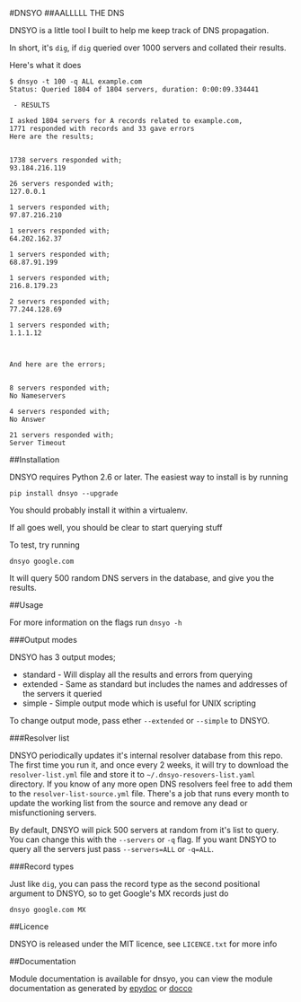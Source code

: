 #DNSYO
##AALLLLL THE DNS

DNSYO is a little tool I built to help me keep track of DNS propagation.

In short, it's `dig`, if `dig` queried over 1000 servers and collated their results.

Here's what it does

    $ dnsyo -t 100 -q ALL example.com
    Status: Queried 1804 of 1804 servers, duration: 0:00:09.334441

     - RESULTS

    I asked 1804 servers for A records related to example.com,
    1771 responded with records and 33 gave errors
    Here are the results;


    1738 servers responded with;
    93.184.216.119

    26 servers responded with;
    127.0.0.1

    1 servers responded with;
    97.87.216.210

    1 servers responded with;
    64.202.162.37

    1 servers responded with;
    68.87.91.199

    1 servers responded with;
    216.8.179.23

    2 servers responded with;
    77.244.128.69

    1 servers responded with;
    1.1.1.12



    And here are the errors;


    8 servers responded with;
    No Nameservers

    4 servers responded with;
    No Answer

    21 servers responded with;
    Server Timeout

##Installation

DNSYO requires Python 2.6 or later. The easiest way to install is by running

    pip install dnsyo --upgrade

You should probably install it within a virtualenv.

If all goes well, you should be clear to start querying stuff

To test, try running

    dnsyo google.com

It will query 500 random DNS servers in the database, and give you the results.

##Usage

For more information on the flags run `dnsyo -h`

###Output modes

DNSYO has 3 output modes;

  * standard - Will display all the results and errors from querying
  * extended - Same as standard but includes the names and addresses of the servers it queried
  * simple - Simple output mode which is useful for UNIX scripting

To change output mode, pass ether `--extended` or `--simple` to DNSYO.

###Resolver list

DNSYO periodically updates it's internal resolver database from this repo. The first time you run it, and once every 2 weeks, it will try to download the `resolver-list.yml` file and store it to `~/.dnsyo-resovers-list.yaml` directory. If you know of any more open DNS resolvers feel free to add them to the `resolver-list-source.yml` file. There's a job that runs every month to update the working list from the source and remove any dead or misfunctioning servers.

By default, DNSYO will pick 500 servers at random from it's list to query. You can change this with the `--servers` or `-q` flag. If you want DNSYO to query all the servers just pass `--servers=ALL` or `-q=ALL`.

###Record types

Just like `dig`, you can pass the record type as the second positional argument to DNSYO, so to get Google's MX records just do

    dnsyo google.com MX

##Licence

DNSYO is released under the MIT licence, see `LICENCE.txt` for more info

##Documentation

Module documentation is available for dnsyo, you can view the module documentation as generated by [epydoc](https://www.codesam.co.uk/files/dnsyo/docs/epydoc/) or [docco](https://www.codesam.co.uk/files/dnsyo/docs/docco/dnsyo.html)
